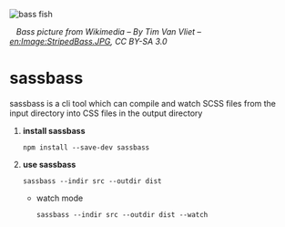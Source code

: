 
![bass fish](https://upload.wikimedia.org/wikipedia/commons/c/c1/StripedBass.JPG)

&nbsp;&nbsp; *Bass picture from Wikimedia – By Tim Van Vliet – [en:Image:StripedBass.JPG](https://commons.wikimedia.org/w/index.php?curid=1420872), CC BY-SA 3.0*

# sassbass

sassbass is a cli tool which can compile and watch SCSS files from the input directory into CSS files in the output directory

1. **install sassbass**

	`npm install --save-dev sassbass`

2. **use sassbass**

	`sassbass --indir src --outdir dist`

	- watch mode

		`sassbass --indir src --outdir dist --watch`
